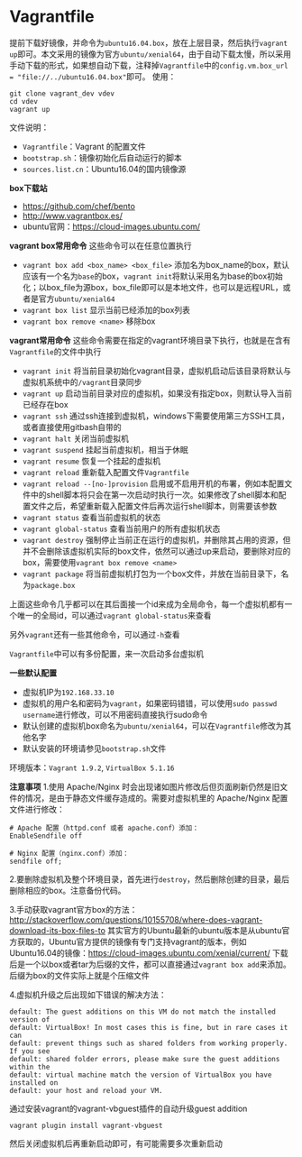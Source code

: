Vagrantfile
===========

提前下载好镜像，并命令为`ubuntu16.04.box`，放在上层目录，然后执行`vagrant up`即可。本文采用的镜像为官方`ubuntu/xenial64`，由于自动下载太慢，所以采用手动下载的形式，如果想自动下载，注释掉`Vagrantfile`中的`config.vm.box_url = "file://../ubuntu16.04.box"`即可。
使用：
```shell
git clone vagrant_dev vdev
cd vdev
vagrant up
```

文件说明：

* `Vagrantfile`：Vagrant 的配置文件
* `bootstrap.sh`：镜像初始化后自动运行的脚本
* `sources.list.cn`：Ubuntu16.04的国内镜像源

**box下载站**
* <https://github.com/chef/bento>
* <http://www.vagrantbox.es/>
* ubuntu官网：<https://cloud-images.ubuntu.com/>

**vagrant box常用命令**
这些命令可以在任意位置执行
* `vagrant box add <box_name> <box_file>` 添加名为box_name的box，默认应该有一个名为`base`的box，`vagrant init`将默认采用名为base的box初始化；以box_file为源box，box_file即可以是本地文件，也可以是远程URL，或者是官方`ubuntu/xenial64`
* `vagrant box list` 显示当前已经添加的box列表
* `vagrant box remove <name>` 移除box

**vagrant常用命令**
这些命令需要在指定的vagrant环境目录下执行，也就是在含有`Vagrantfile`的文件中执行
* `vagrant init` 将当前目录初始化vagrant目录，虚拟机启动后该目录将默认与虚拟机系统中的`/vagrant`目录同步
* `vagrant up` 启动当前目录对应的虚拟机，如果没有指定box，则默认导入当前已经存在box
* `vagrant ssh` 通过ssh连接到虚拟机，windows下需要使用第三方SSH工具，或者直接使用gitbash自带的
* `vagrant halt` 关闭当前虚拟机
* `vagrant suspend` 挂起当前虚拟机，相当于休眠
* `vagrant resume` 恢复一个挂起的虚拟机
* `vagrant reload` 重新载入配置文件`Vagrantfile`
* `vagrant reload --[no-]provision`  启用或不启用开机的布署，例如本配置文件中的shell脚本将只会在第一次启动时执行一次。如果修改了shell脚本和配置文件之后，希望重新载入配置文件后再次运行shell脚本，则需要该参数
* `vagrant status` 查看当前虚拟机的状态
* `vagrant global-status` 查看当前用户的所有虚拟机状态
* `vagrant destroy` 强制停止当前正在运行的虚拟机，并删除其占用的资源，但并不会删除该虚拟机实际的box文件，依然可以通过up来启动，要删除对应的box，需要使用`vagrant box remove <name>`
* `vagrant package` 将当前虚拟机打包为一个box文件，并放在当前目录下，名为`package.box`

上面这些命令几乎都可以在其后面接一个id来成为全局命令，每一个虚拟机都有一个唯一的全局id，可以通过`vagrant global-status`来查看

另外`vagrant`还有一些其他命令，可以通过`-h`查看

`Vagrantfile`中可以有多份配置，来一次启动多台虚拟机

**一些默认配置**
* 虚拟机IP为`192.168.33.10`
* 虚拟机的用户名和密码为`vagrant`，如果密码错错，可以使用`sudo passwd username`进行修改，可以不用密码直接执行sudo命令
* 默认创建的虚拟机box命名为`ubuntu/xenial64`，可以在`Vagrantfile`修改为其他名字
* 默认安装的环境请参见`bootstrap.sh`文件

环境版本：`Vagrant 1.9.2`, `VirtualBox 5.1.16`

**注意事项**
1.使用 Apache/Nginx 时会出现诸如图片修改后但页面刷新仍然是旧文件的情况，是由于静态文件缓存造成的。需要对虚拟机里的 Apache/Nginx 配置文件进行修改：
```
# Apache 配置（httpd.conf 或者 apache.conf）添加：
EnableSendfile off

# Nginx 配置（nginx.conf）添加：
sendfile off;
```

2.要删除虚拟机及整个环境目录，首先进行`destroy`，然后删除创建的目录，最后删除相应的box。注意备份代码。

3.手动获取vagrant官方box的方法：
<http://stackoverflow.com/questions/10155708/where-does-vagrant-download-its-box-files-to>
其实官方的Ubuntu最新的ubuntu版本是从ubuntu官方获取的，Ubuntu官方提供的镜像有专门支持vagrant的版本，例如Ubuntu16.04的镜像：<https://cloud-images.ubuntu.com/xenial/current/>
下载后是一个以box或者tar为后缀的文件，都可以直接通过`vagrant box add`来添加。后缀为box的文件实际上就是个压缩文件


4.虚拟机升级之后出现如下错误的解决方法：
```
default: The guest additions on this VM do not match the installed version of
default: VirtualBox! In most cases this is fine, but in rare cases it can
default: prevent things such as shared folders from working properly. If you see
default: shared folder errors, please make sure the guest additions within the
default: virtual machine match the version of VirtualBox you have installed on
default: your host and reload your VM.
```
通过安装vagrant的vagrant-vbguest插件的自动升级guest addition
```
vagrant plugin install vagrant-vbguest
```
然后关闭虚拟机后再重新启动即可，有可能需要多次重新启动
